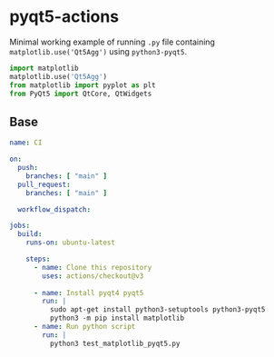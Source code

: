 # pyqt5-actions

Minimal working example of running `.py` file containing `matplotlib.use('Qt5Agg')` using  `python3-pyqt5`.

```python
import matplotlib
matplotlib.use('Qt5Agg')
from matplotlib import pyplot as plt
from PyQt5 import QtCore, QtWidgets
```

## Base

```yml
name: CI

on:
  push:
    branches: [ "main" ]
  pull_request:
    branches: [ "main" ]

  workflow_dispatch:

jobs:
  build:
    runs-on: ubuntu-latest

    steps:
      - name: Clone this repository
        uses: actions/checkout@v3
        
      - name: Install pyqt4 pyqt5
        run: |
          sudo apt-get install python3-setuptools python3-pyqt5
          python3 -m pip install matplotlib
      - name: Run python script
        run: |
          python3 test_matplotlib_pyqt5.py
```
